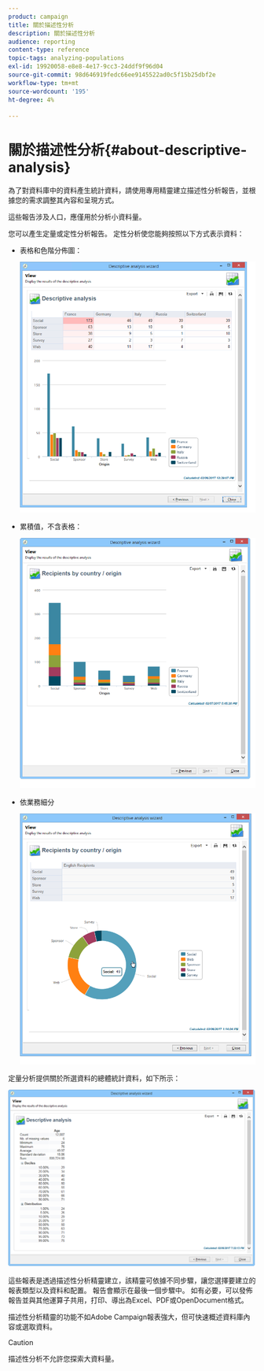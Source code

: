 ```yaml
---
product: campaign
title: 關於描述性分析
description: 關於描述性分析
audience: reporting
content-type: reference
topic-tags: analyzing-populations
exl-id: 19920058-e8e8-4e17-9cc3-24ddf9f96d04
source-git-commit: 98d646919fedc66ee9145522ad0c5f15b25dbf2e
workflow-type: tm+mt
source-wordcount: '195'
ht-degree: 4%

---
```


# 關於描述性分析{#about-descriptive-analysis}

為了對資料庫中的資料產生統計資料，請使用專用精靈建立描述性分析報告，並根據您的需求調整其內容和呈現方式。

這些報告涉及人口，應僅用於分析小資料量。

您可以產生定量或定性分析報告。 定性分析使您能夠按照以下方式表示資料：

* 表格和色階分佈圖：

   ![](assets/reporting_descriptive_sample_1.png)

* 累積值，不含表格：

   ![](assets/reporting_descriptive_sample_3.png)

* 依業務細分

   ![](assets/reporting_descriptive_sample_2.png)

定量分析提供關於所選資料的總體統計資料，如下所示：

![](assets/reporting_descriptive_quantitative_sample.png)

這些報表是透過描述性分析精靈建立，該精靈可依據不同步驟，讓您選擇要建立的報表類型以及資料和配置。 報告會顯示在最後一個步驟中。 如有必要，可以發佈報告並與其他運算子共用，打印、導出為Excel、PDF或OpenDocument格式。

描述性分析精靈的功能不如Adobe Campaign報表強大，但可快速概述資料庫內容或選取資料。

>[!CAUTION]
>
>描述性分析不允許您探索大資料量。
